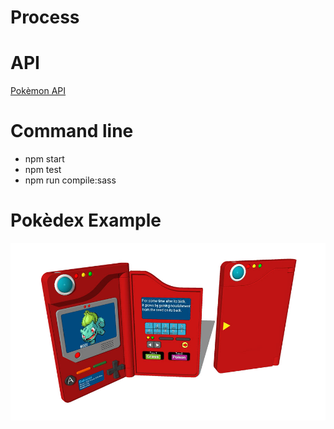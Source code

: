 # Process

# API

[Pokèmon API](https://pokeapi.co/docs/v2)

# Command line

- npm start
- npm test
- npm run compile:sass

# Pokèdex Example

![Pokèdex Example](__README__ASSETS/pokedex-example.jpg)
